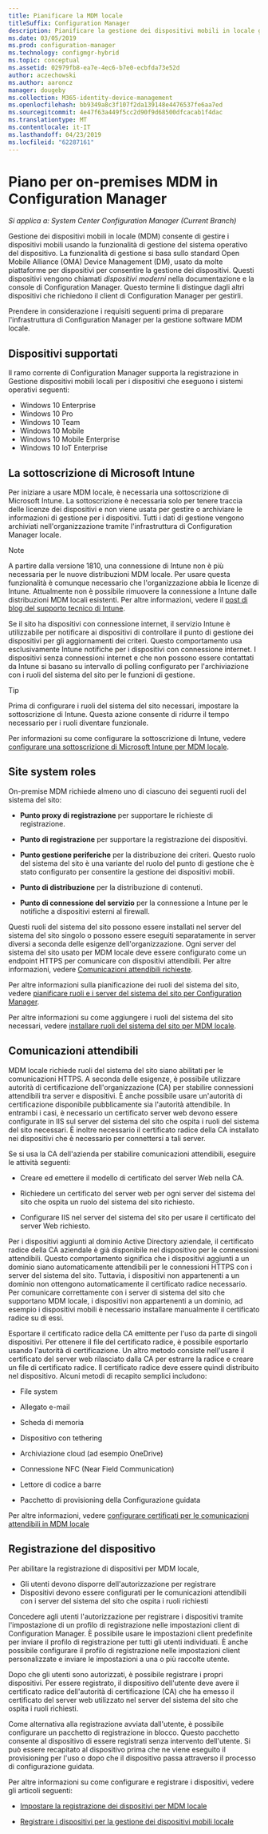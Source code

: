 ```yaml
---
title: Pianificare la MDM locale
titleSuffix: Configuration Manager
description: Pianificare la gestione dei dispositivi mobili in locale gestire i dispositivi mobili in Configuration Manager
ms.date: 03/05/2019
ms.prod: configuration-manager
ms.technology: configmgr-hybrid
ms.topic: conceptual
ms.assetid: 02979fb8-ea7e-4ec6-b7e0-ecbfda73e52d
author: aczechowski
ms.author: aaroncz
manager: dougeby
ms.collection: M365-identity-device-management
ms.openlocfilehash: bb9349a8c3f107f2da139148e4476537fe6aa7ed
ms.sourcegitcommit: 4e47f63a449f5cc2d90f9d68500dfcacab1f4dac
ms.translationtype: MT
ms.contentlocale: it-IT
ms.lasthandoff: 04/23/2019
ms.locfileid: "62287161"
---
```

# <a name="plan-for-on-premises-mdm-in-configuration-manager"></a>Piano per on-premises MDM in Configuration Manager

*Si applica a: System Center Configuration Manager (Current Branch)*

Gestione dei dispositivi mobili in locale (MDM) consente di gestire i dispositivi mobili usando la funzionalità di gestione del sistema operativo del dispositivo. La funzionalità di gestione si basa sullo standard Open Mobile Alliance (OMA) Device Management (DM), usato da molte piattaforme per dispositivi per consentire la gestione dei dispositivi. Questi dispositivi vengono chiamati *dispositivi moderni* nella documentazione e la console di Configuration Manager. Questo termine li distingue dagli altri dispositivi che richiedono il client di Configuration Manager per gestirli.  

Prendere in considerazione i requisiti seguenti prima di preparare l'infrastruttura di Configuration Manager per la gestione software MDM locale.



## <a name="bkmk_devices"></a> Dispositivi supportati  

Il ramo corrente di Configuration Manager supporta la registrazione in Gestione dispositivi mobili locali per i dispositivi che eseguono i sistemi operativi seguenti:  
  
- Windows 10 Enterprise  
- Windows 10 Pro  
- Windows 10 Team   
- Windows 10 Mobile  
- Windows 10 Mobile Enterprise
- Windows 10 IoT Enterprise   



##  <a name="bkmk_intune"></a> La sottoscrizione di Microsoft Intune  

Per iniziare a usare MDM locale, è necessaria una sottoscrizione di Microsoft Intune. La sottoscrizione è necessaria solo per tenere traccia delle licenze dei dispositivi e non viene usata per gestire o archiviare le informazioni di gestione per i dispositivi. Tutti i dati di gestione vengono archiviati nell'organizzazione tramite l'infrastruttura di Configuration Manager locale.  

> [!Note]  
> A partire dalla versione 1810, una connessione di Intune non è più necessaria per le nuove distribuzioni MDM locale.<!--3607730, fka 1359124--> Per usare questa funzionalità è comunque necessario che l'organizzazione abbia le licenze di Intune. Attualmente non è possibile rimuovere la connessione a Intune dalle distribuzioni MDM locali esistenti. Per altre informazioni, vedere il [post di blog del supporto tecnico di Intune](https://techcommunity.microsoft.com/t5/Intune-Customer-Success/Move-from-Hybrid-Mobile-Device-Management-to-Intune-on-Azure/ba-p/280150).  

Se il sito ha dispositivi con connessione internet, il servizio Intune è utilizzabile per notificare ai dispositivi di controllare il punto di gestione dei dispositivi per gli aggiornamenti dei criteri. Questo comportamento usa esclusivamente Intune notifiche per i dispositivi con connessione internet. I dispositivi senza connessioni internet e che non possono essere contattati da Intune si basano su intervallo di polling configurato per l'archiviazione con i ruoli del sistema del sito per le funzioni di gestione.  

> [!TIP]  
> Prima di configurare i ruoli del sistema del sito necessari, impostare la sottoscrizione di Intune. Questa azione consente di ridurre il tempo necessario per i ruoli diventare funzionale.  

Per informazioni su come configurare la sottoscrizione di Intune, vedere [configurare una sottoscrizione di Microsoft Intune per MDM locale](/sccm/mdm/get-started/set-up-intune-subscription-on-premises-mdm).  



##  <a name="bkmk_roles"></a> Site system roles  

On-premise MDM richiede almeno uno di ciascuno dei seguenti ruoli del sistema del sito:  

- **Punto proxy di registrazione** per supportare le richieste di registrazione.  

- **Punto di registrazione** per supportare la registrazione dei dispositivi.  

- **Punto gestione periferiche** per la distribuzione dei criteri. Questo ruolo del sistema del sito è una variante del ruolo del punto di gestione che è stato configurato per consentire la gestione dei dispositivi mobili.  

- **Punto di distribuzione** per la distribuzione di contenuti.  

- **Punto di connessione del servizio** per la connessione a Intune per le notifiche a dispositivi esterni al firewall.  

Questi ruoli del sistema del sito possono essere installati nel server del sistema del sito singolo o possono essere eseguiti separatamente in server diversi a seconda delle esigenze dell'organizzazione. Ogni server del sistema del sito usato per MDM locale deve essere configurato come un endpoint HTTPS per comunicare con dispositivi attendibili. Per altre informazioni, vedere [Comunicazioni attendibili richieste](#bkmk_trustedComs).  

Per altre informazioni sulla pianificazione dei ruoli del sistema del sito, vedere [pianificare ruoli e i server del sistema del sito per Configuration Manager](/sccm/core/plan-design/hierarchy/plan-for-site-system-servers-and-site-system-roles).  

Per altre informazioni su come aggiungere i ruoli del sistema del sito necessari, vedere [installare ruoli del sistema del sito per MDM locale](/sccm/mdm/get-started/install-site-system-roles-for-on-premises-mdm).  



##  <a name="bkmk_trustedComs"></a> Comunicazioni attendibili  

MDM locale richiede ruoli del sistema del sito siano abilitati per le comunicazioni HTTPS. A seconda delle esigenze, è possibile utilizzare autorità di certificazione dell'organizzazione (CA) per stabilire connessioni attendibili tra server e dispositivi. È anche possibile usare un'autorità di certificazione disponibile pubblicamente sia l'autorità attendibile. In entrambi i casi, è necessario un certificato server web devono essere configurate in IIS sul server del sistema del sito che ospita i ruoli del sistema del sito necessari. È inoltre necessario il certificato radice della CA installato nei dispositivi che è necessario per connettersi a tali server.  

Se si usa la CA dell'azienda per stabilire comunicazioni attendibili, eseguire le attività seguenti:  

- Creare ed emettere il modello di certificato del server Web nella CA.  

- Richiedere un certificato del server web per ogni server del sistema del sito che ospita un ruolo del sistema del sito richiesto.  

- Configurare IIS nel server del sistema del sito per usare il certificato del server Web richiesto.  

Per i dispositivi aggiunti al dominio Active Directory aziendale, il certificato radice della CA aziendale è già disponibile nel dispositivo per le connessioni attendibili. Questo comportamento significa che i dispositivi aggiunti a un dominio siano automaticamente attendibili per le connessioni HTTPS con i server del sistema del sito. Tuttavia, i dispositivi non appartenenti a un dominio non ottengono automaticamente il certificato radice necessario. Per comunicare correttamente con i server di sistema del sito che supportano MDM locale, i dispositivi non appartenenti a un dominio, ad esempio i dispositivi mobili è necessario installare manualmente il certificato radice su di essi.  

Esportare il certificato radice della CA emittente per l'uso da parte di singoli dispositivi. Per ottenere il file del certificato radice, è possibile esportarlo usando l'autorità di certificazione. Un altro metodo consiste nell'usare il certificato del server web rilasciato dalla CA per estrarre la radice e creare un file di certificato radice. Il certificato radice deve essere quindi distribuito nel dispositivo. Alcuni metodi di recapito semplici includono:

- File system  

- Allegato e-mail  

- Scheda di memoria  

- Dispositivo con tethering  

- Archiviazione cloud (ad esempio OneDrive)  

- Connessione NFC (Near Field Communication)  

- Lettore di codice a barre  

- Pacchetto di provisioning della Configurazione guidata  

Per altre informazioni, vedere [configurare certificati per le comunicazioni attendibili in MDM locale](/sccm/mdm/get-started/set-up-certificates-on-premises-mdm)  



##  <a name="bkmk_enrollment"></a> Registrazione del dispositivo

Per abilitare la registrazione di dispositivi per MDM locale,
- Gli utenti devono disporre dell'autorizzazione per registrare 
- Dispositivi devono essere configurati per le comunicazioni attendibili con i server del sistema del sito che ospita i ruoli richiesti  

Concedere agli utenti l'autorizzazione per registrare i dispositivi tramite l'impostazione di un profilo di registrazione nelle impostazioni client di Configuration Manager. È possibile usare le impostazioni client predefinite per inviare il profilo di registrazione per tutti gli utenti individuati. È anche possibile configurare il profilo di registrazione nelle impostazioni client personalizzate e inviare le impostazioni a una o più raccolte utente.  

Dopo che gli utenti sono autorizzati, è possibile registrare i propri dispositivi. Per essere registrato, il dispositivo dell'utente deve avere il certificato radice dell'autorità di certificazione (CA) che ha emesso il certificato del server web utilizzato nel server del sistema del sito che ospita i ruoli richiesti.  

Come alternativa alla registrazione avviata dall'utente, è possibile configurare un pacchetto di registrazione in blocco. Questo pacchetto consente al dispositivo di essere registrati senza intervento dell'utente. Si può essere recapitato al dispositivo prima che ne viene eseguito il provisioning per l'uso o dopo che il dispositivo passa attraverso il processo di configurazione guidata.  

Per altre informazioni su come configurare e registrare i dispositivi, vedere gli articoli seguenti: 

- [Impostare la registrazione dei dispositivi per MDM locale](/sccm/mdm/get-started/set-up-device-enrollment-on-premises-mdm)  

- [Registrare i dispositivi per la gestione dei dispositivi mobili locale](/sccm/mdm/deploy-use/enroll-devices-on-premises-mdm)  

